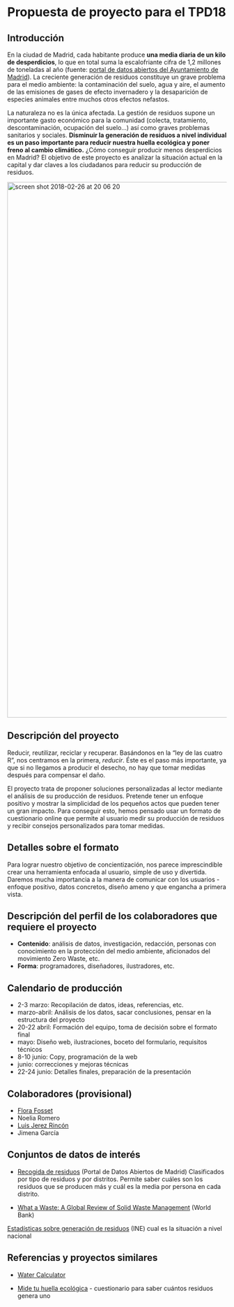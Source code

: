 # Propuesta de proyecto para el TPD18

 
## Introducción
En la ciudad de Madrid, cada habitante produce **una media diaria de un kilo de desperdicios**, lo que en total suma la escalofriante cifra de 1,2 millones de toneladas al año (fuente: [portal de datos abiertos del Ayuntamiento de Madrid](https://datos.madrid.es/sites/v/index.jsp?vgnextoid=86e4ee950779d510VgnVCM2000001f4a900aRCRD&vgnextchannel=374512b9ace9f310VgnVCM100000171f5a0aRCRD)). La creciente generación de residuos constituye un grave problema para el medio ambiente: la contaminación del suelo, agua y aire, el aumento de las emisiones de gases de efecto invernadero y la desaparición de especies animales entre muchos otros efectos nefastos.

La naturaleza no es la única afectada. La gestión de residuos supone un importante gasto económico para la comunidad (colecta, tratamiento, descontaminación, ocupación del suelo…) así como graves problemas sanitarios y sociales.
**Disminuir la generación de residuos a nivel individual es un paso importante para reducir nuestra huella ecológica y poner freno al cambio climático.** ¿Cómo conseguir producir menos desperdicios en Madrid? El objetivo de este proyecto es analizar la situación actual en la capital y dar claves a los ciudadanos para reducir su producción de residuos.

 
 <img width="1226" alt="screen shot 2018-02-26 at 20 06 20" src="https://user-images.githubusercontent.com/22743273/36932839-c6ea16c4-1ecf-11e8-9844-d21b105def15.png">

 
## Descripción del proyecto
Reducir, reutilizar, reciclar y recuperar. Basándonos en la “ley de las cuatro R”, nos centramos en la primera, *reducir*. Éste es el paso más importante, ya que si no llegamos a producir el desecho, no hay que tomar medidas después para compensar el daño.

El proyecto trata de proponer soluciones personalizadas al lector mediante el análisis de su producción de residuos. Pretende tener un enfoque positivo y mostrar la simplicidad de los pequeños actos que pueden tener un gran impacto.
Para conseguir esto, hemos pensado usar un formato de cuestionario online que permite al usuario medir su producción de residuos y recibir consejos personalizados para tomar medidas.

 
 
## Detalles sobre el formato
Para lograr nuestro objetivo de concientización, nos parece imprescindible crear una herramienta enfocada al usuario, simple de uso y divertida. Daremos mucha importancia a la manera de comunicar con los usuarios - enfoque positivo, datos concretos, diseño ameno y que engancha a primera vista.


## Descripción del perfil de los colaboradores que requiere el proyecto
- **Contenido**: análisis de datos, investigación, redacción, personas con conocimiento en la protección del medio ambiente, aficionados del movimiento Zero Waste, etc.
- **Forma**: programadores, diseñadores, ilustradores, etc.
 
 
## Calendario de producción
- 2-3 marzo: Recopilación de datos, ideas, referencias, etc.
- marzo-abril: Análisis de los datos, sacar conclusiones, pensar en la estructura del proyecto
- 20-22 abril: Formación del equipo, toma de decisión sobre el formato final
- mayo: Diseño web, ilustraciones, boceto del formulario, requisitos técnicos
- 8-10 junio: Copy, programación de la web
- junio: correcciones y mejoras técnicas
- 22-24 junio: Detalles finales, preparación de la presentación

 
## Colaboradores (provisional)
- [Flora Fosset](https://twitter.com/florafosset)
- Noelia Romero
- [Luis Jerez Rincón](https://www.linkedin.com/in/luisjerez/)
- Jimena García


## Conjuntos de datos de interés
- [Recogida de residuos](https://datos.madrid.es/sites/v/index.jsp?vgnextoid=86e4ee950779d510VgnVCM2000001f4a900aRCRD&vgnextchannel=374512b9ace9f310VgnVCM100000171f5a0aRCRD) (Portal de Datos Abiertos de Madrid) Clasificados por tipo de residuos y por distritos. Permite saber cuáles son los residuos que se producen más y cuál es la media por persona en cada distrito.
 
- [What a Waste: A Global Review of Solid Waste Management](http://web.worldbank.org/WBSITE/EXTERNAL/TOPICS/EXTURBANDEVELOPMENT/0,,contentMDK:23172887~pagePK:210058~piPK:210062~theSitePK:337178,00.html) (World Bank)

[Estadísticas sobre generación de residuos](http://www.ine.es/dyngs/INEbase/es/categoria.htm?c=Estadistica_P&cid=1254735976612) (INE)
cual es la situación a nivel nacional


## Referencias y proyectos similares
- [Water Calculator](https://www.watercalculator.org/?platform=hootsuite)

- [Mide tu huella ecológica](http://www.tuhuellaecologica.org/encuestas/residuos.asp) - cuestionario para saber cuántos residuos genera uno

